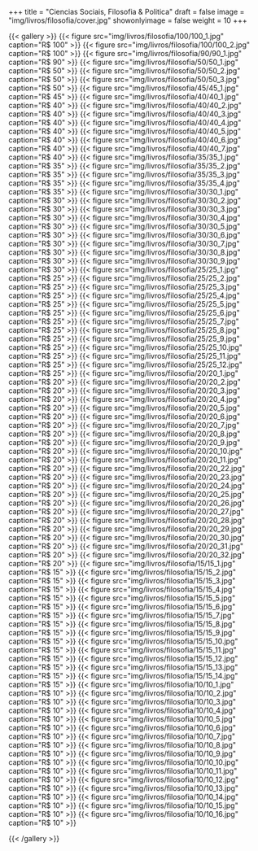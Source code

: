 +++
title = "Ciencias Sociais, Filosofia & Politica"
draft = false
image = "img/livros/filosofia/cover.jpg"
showonlyimage = false
weight = 10
+++
<!--more-->

{{< gallery >}}
{{< figure src="img/livros/filosofia/100/100_1.jpg" caption="R$ 100" >}}
{{< figure src="img/livros/filosofia/100/100_2.jpg" caption="R$ 100" >}}
{{< figure src="img/livros/filosofia/90/90_1.jpg" caption="R$ 90" >}}
{{< figure src="img/livros/filosofia/50/50_1.jpg" caption="R$ 50" >}}
{{< figure src="img/livros/filosofia/50/50_2.jpg" caption="R$ 50" >}}
{{< figure src="img/livros/filosofia/50/50_3.jpg" caption="R$ 50" >}}
{{< figure src="img/livros/filosofia/45/45_1.jpg" caption="R$ 45" >}}
{{< figure src="img/livros/filosofia/40/40_1.jpg" caption="R$ 40" >}}
{{< figure src="img/livros/filosofia/40/40_2.jpg" caption="R$ 40" >}}
{{< figure src="img/livros/filosofia/40/40_3.jpg" caption="R$ 40" >}}
{{< figure src="img/livros/filosofia/40/40_4.jpg" caption="R$ 40" >}}
{{< figure src="img/livros/filosofia/40/40_5.jpg" caption="R$ 40" >}}
{{< figure src="img/livros/filosofia/40/40_6.jpg" caption="R$ 40" >}}
{{< figure src="img/livros/filosofia/40/40_7.jpg" caption="R$ 40" >}}
{{< figure src="img/livros/filosofia/35/35_1.jpg" caption="R$ 35" >}}
{{< figure src="img/livros/filosofia/35/35_2.jpg"  caption="R$ 35" >}}
{{< figure src="img/livros/filosofia/35/35_3.jpg"  caption="R$ 35" >}}
{{< figure src="img/livros/filosofia/35/35_4.jpg"  caption="R$ 35" >}}
{{< figure src="img/livros/filosofia/30/30_1.jpg" caption="R$ 30" >}}
{{< figure src="img/livros/filosofia/30/30_2.jpg" caption="R$ 30" >}}
{{< figure src="img/livros/filosofia/30/30_3.jpg" caption="R$ 30" >}}
{{< figure src="img/livros/filosofia/30/30_4.jpg" caption="R$ 30" >}}
{{< figure src="img/livros/filosofia/30/30_5.jpg" caption="R$ 30" >}}
{{< figure src="img/livros/filosofia/30/30_6.jpg" caption="R$ 30" >}}
{{< figure src="img/livros/filosofia/30/30_7.jpg" caption="R$ 30" >}}
{{< figure src="img/livros/filosofia/30/30_8.jpg" caption="R$ 30" >}}
{{< figure src="img/livros/filosofia/30/30_9.jpg" caption="R$ 30" >}}
{{< figure src="img/livros/filosofia/25/25_1.jpg" caption="R$ 25" >}}
{{< figure src="img/livros/filosofia/25/25_2.jpg" caption="R$ 25" >}}
{{< figure src="img/livros/filosofia/25/25_3.jpg" caption="R$ 25" >}}
{{< figure src="img/livros/filosofia/25/25_4.jpg" caption="R$ 25" >}}
{{< figure src="img/livros/filosofia/25/25_5.jpg" caption="R$ 25" >}}
{{< figure src="img/livros/filosofia/25/25_6.jpg" caption="R$ 25" >}}
{{< figure src="img/livros/filosofia/25/25_7.jpg" caption="R$ 25" >}}
{{< figure src="img/livros/filosofia/25/25_8.jpg" caption="R$ 25" >}}
{{< figure src="img/livros/filosofia/25/25_9.jpg" caption="R$ 25" >}}
{{< figure src="img/livros/filosofia/25/25_10.jpg" caption="R$ 25" >}}
{{< figure src="img/livros/filosofia/25/25_11.jpg" caption="R$ 25" >}}
{{< figure src="img/livros/filosofia/25/25_12.jpg" caption="R$ 25" >}}
{{< figure src="img/livros/filosofia/20/20_1.jpg" caption="R$ 20" >}}
{{< figure src="img/livros/filosofia/20/20_2.jpg" caption="R$ 20" >}}
{{< figure src="img/livros/filosofia/20/20_3.jpg" caption="R$ 20" >}}
{{< figure src="img/livros/filosofia/20/20_4.jpg" caption="R$ 20" >}}
{{< figure src="img/livros/filosofia/20/20_5.jpg" caption="R$ 20" >}}
{{< figure src="img/livros/filosofia/20/20_6.jpg" caption="R$ 20" >}}
{{< figure src="img/livros/filosofia/20/20_7.jpg" caption="R$ 20" >}}
{{< figure src="img/livros/filosofia/20/20_8.jpg" caption="R$ 20" >}}
{{< figure src="img/livros/filosofia/20/20_9.jpg" caption="R$ 20" >}}
{{< figure src="img/livros/filosofia/20/20_10.jpg" caption="R$ 20" >}}
{{< figure src="img/livros/filosofia/20/20_11.jpg" caption="R$ 20" >}}
{{< figure src="img/livros/filosofia/20/20_22.jpg" caption="R$ 20" >}}
{{< figure src="img/livros/filosofia/20/20_23.jpg" caption="R$ 20" >}}
{{< figure src="img/livros/filosofia/20/20_24.jpg" caption="R$ 20" >}}
{{< figure src="img/livros/filosofia/20/20_25.jpg" caption="R$ 20" >}}
{{< figure src="img/livros/filosofia/20/20_26.jpg" caption="R$ 20" >}}
{{< figure src="img/livros/filosofia/20/20_27.jpg" caption="R$ 20" >}}
{{< figure src="img/livros/filosofia/20/20_28.jpg" caption="R$ 20" >}}
{{< figure src="img/livros/filosofia/20/20_29.jpg" caption="R$ 20" >}}
{{< figure src="img/livros/filosofia/20/20_30.jpg" caption="R$ 20" >}}
{{< figure src="img/livros/filosofia/20/20_31.jpg" caption="R$ 20" >}}
{{< figure src="img/livros/filosofia/20/20_32.jpg" caption="R$ 20" >}}
{{< figure src="img/livros/filosofia/15/15_1.jpg" caption="R$ 15" >}}
{{< figure src="img/livros/filosofia/15/15_2.jpg" caption="R$ 15" >}}
{{< figure src="img/livros/filosofia/15/15_3.jpg" caption="R$ 15" >}}
{{< figure src="img/livros/filosofia/15/15_4.jpg" caption="R$ 15" >}}
{{< figure src="img/livros/filosofia/15/15_5.jpg" caption="R$ 15" >}}
{{< figure src="img/livros/filosofia/15/15_6.jpg" caption="R$ 15" >}}
{{< figure src="img/livros/filosofia/15/15_7.jpg" caption="R$ 15" >}}
{{< figure src="img/livros/filosofia/15/15_8.jpg" caption="R$ 15" >}}
{{< figure src="img/livros/filosofia/15/15_9.jpg" caption="R$ 15" >}}
{{< figure src="img/livros/filosofia/15/15_10.jpg" caption="R$ 15" >}}
{{< figure src="img/livros/filosofia/15/15_11.jpg" caption="R$ 15" >}}
{{< figure src="img/livros/filosofia/15/15_12.jpg" caption="R$ 15" >}}
{{< figure src="img/livros/filosofia/15/15_13.jpg" caption="R$ 15" >}}
{{< figure src="img/livros/filosofia/15/15_14.jpg" caption="R$ 15" >}}
{{< figure src="img/livros/filosofia/10/10_1.jpg" caption="R$ 10" >}}
{{< figure src="img/livros/filosofia/10/10_2.jpg" caption="R$ 10" >}}
{{< figure src="img/livros/filosofia/10/10_3.jpg" caption="R$ 10" >}}
{{< figure src="img/livros/filosofia/10/10_4.jpg" caption="R$ 10" >}}
{{< figure src="img/livros/filosofia/10/10_5.jpg" caption="R$ 10" >}}
{{< figure src="img/livros/filosofia/10/10_6.jpg" caption="R$ 10" >}}
{{< figure src="img/livros/filosofia/10/10_7.jpg" caption="R$ 10" >}}
{{< figure src="img/livros/filosofia/10/10_8.jpg" caption="R$ 10" >}}
{{< figure src="img/livros/filosofia/10/10_9.jpg" caption="R$ 10" >}}
{{< figure src="img/livros/filosofia/10/10_10.jpg" caption="R$ 10" >}}
{{< figure src="img/livros/filosofia/10/10_11.jpg" caption="R$ 10" >}}
{{< figure src="img/livros/filosofia/10/10_12.jpg" caption="R$ 10" >}}
{{< figure src="img/livros/filosofia/10/10_13.jpg" caption="R$ 10" >}}
{{< figure src="img/livros/filosofia/10/10_14.jpg" caption="R$ 10" >}}
{{< figure src="img/livros/filosofia/10/10_15.jpg" caption="R$ 10" >}}
{{< figure src="img/livros/filosofia/10/10_16.jpg" caption="R$ 10" >}}

{{< /gallery >}}



